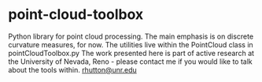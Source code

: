 # point-cloud-toolbox
Python library for point cloud processing. The main emphasis is on discrete curvature measures, for now. 
The utilities live within the PointCloud class in pointCloudToolbox.py
The work presented here is part of active research at the University of Nevada, Reno - please contact me if you would like to talk about the tools within.
rhutton@unr.edu
